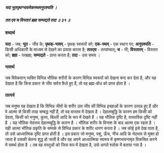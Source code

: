 ##### यदा भूतपृथग्भावमेकस्थमनुपश्यति ।
##### तत एव च विस्तारं ब्रह्म सम्पद्यते तदा ॥ ३१ ॥

#### शब्दार्थ

**यदा** - जब; **भूत** - जीव के; **पृथक्-भावम्** - पृथक् स्वरूपों को; **एक-स्थम्** - एक स्थान पर; **अनुपश्यति** - किसी अधिकारी के माध्यम से देखने का प्रयास करता है; **ततःएव** - तत्पश्चात्; **च** - भी; **विस्तारम्** - विस्तार को; **ब्रह्म** - परब्रह्म; **सम्पद्यते** - प्राप्त करता है; **तदा** - उस समय ।

#### भावार्थ

जब विवेकवान् व्यक्ति विभिन्न भौतिक शरीरों के कारण विभिन्न स्वरूपों को देखना बन्द कर देता है, और यह देखता है कि किस प्रकार से जीव सर्वत्र फैले हुए हैं, तो वह ब्रह्म-बोध को प्राप्त होता है ।

#### तात्पर्य

जब मनुष्य यह देखता है कि विभिन्न जीवों के शरीर उस जीव की विभिन्न इच्छाओं के कारण उत्पन्न हुए हैं और वे आत्मा से किसी तरह सम्बद्ध नहीं हैं, तो वह वास्तव में देखता है । देहात्मबुद्धि के कारण हम किसी को देवता, किसी को मनुष्य, कुत्ता, बिल्ली आदि के रूप में देखते हैं । यह भौतिक दृष्टि है, वास्तविक दृष्टि नहीं है । यह भौतिक भेदभाव देहात्मबुद्धि के कारण है । भौतिक शरीर के विनाश के बाद आत्मा एक रहता है । यही आत्मा भौतिक प्रकृति के सम्पर्क से विभिन्न प्रकार के शरीर धारण करता है । जब कोई इसे देख पाता है, तो उसे आध्यात्मिक दृष्टि प्राप्त होती है । इस प्रकार जो मनुष्य, पशु, ऊँच, नीच आदि के भेदभाव से मुक्त हो जाता है उसकी चेतना शुद्ध हो जाती है और वह अपने आध्यात्मिक स्वरूप में कृष्णभावनामृत विकसित करने में समर्थ होता है । तब वह वस्तुओं को जिस रूप में देखता है, उसे अगले श्लोक में बताया गया है ।